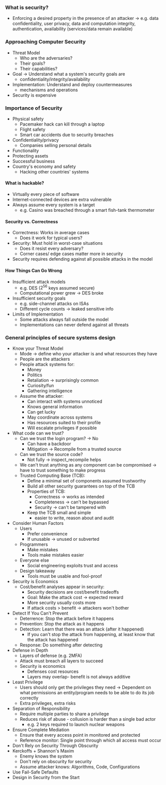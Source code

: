 ### What is security?
- Enforcing a desired property in the presence of an attacker -> e.g. data confidentiality, user privacy, data and computation integrity, authentication, availability (services/data remain available)
### Approaching Computer Security
- Threat Model
	- Who are the adversaries?
	- Their goals?
	- Their capabilities?
- Goal -> Understand what a system's security goals are
	- confidentiality/integrity/availability
- Implementation: Understand and deploy countermeasures
	- mechanisms and operations
- Security is expensive
### Importance of Security
- Physical safety
	- Pacemaker hack can kill through a laptop
	- Flight safety
	- Smart car accidents due to security breaches
- Confidentiality/privacy
	- Companies selling personal details
- Functionality
- Protecting assets
- Successful business
- Country's economy and safety
	- Hacking other countries' systems
#### What is hackable?
- Virtually every piece of software
- Internet-connected devices are extra vulnerable
- Always assume every system is a target
	- e.g. Casino was breached through a smart fish-tank thermometer
#### Security vs. Correctness
- Correctness: Works in average cases
	- Does it work for typical users?
- Security: Must hold in worst-case situations
	- Does it resist every adversary?
	- Corner cases/ edge cases matter more in security
- Security requires defending against all possible attacks in the model
#### How Things Can Go Wrong
- Insufficient attack models 
	- e.g. DES ($2^{56}$ keys assumed secure)
	- Computational power grew -> DES broke 
- Insufficient security goals
	- e.g. side-channel attacks on ISAs
	- Different cycle counts -> leaked sensitive info
- Limits of Implementation
	- Some attacks always fall outside the model
	- Implementations can never defend against all threats
### General principles of secure systems design
- Know your Threat Model
	- Mode -> define who your attacker is and what resources they have
	- People are the attackers
	- People attack systems for:
		- Money 
		- Politics
		- Retaliation -> surprisingly common
		- Curiosity/fun
		- Gathering intelligence
	- Assume the attacker:
		- Can interact with systems unnoticed
		- Knows general information 
		- Can get lucky
		- May coordinate across systems
		- Has resources suited to their profile
		- Will escalate privileges if possible
- What code can we trust?
	- Can we trust the login program? -> No
		- Can have a backdoor
		- Mitigation -> Recompile from a trusted source
	- Can we trust the source code?
		- Not fully -> inspect_recompile helps
	- We can't trust anything as any component can be compromised -> have to trust something to make progress
	- Trusted Computing Base (TCB):
		- Define a minimal set of components assumed trustworthy
		- Build all other security guarantees on top of the TCB
		- Properties of TCB:
			- Correctness -> works as intended
			- Completeness -> can't be bypassed
			- Security -> can't be tampered with 
		- Keep the TCB small and simple
			- easier to write, reason about and audit
- Consider Human Factors
	- Users
		- Prefer convenience
		- If unusable -> unused or subverted
	- Programmers
		- Make mistakes
		- Tools make mistakes easier
	- Everyone else
		- Social engineering exploits trust and access
	- Design takeaway
		- Tools must be usable and fool-proof
- Security is Economics
	- Cost/benefit analyses appear in security:
		- Security decisions are cost/benefit tradeoffs
		- Goal: Make the attack cost -> expected reward
		- More security usually costs more
		- If attack costs > benefit -> attackers won't bother
- Detect If You Can't Prevent
	- Deterrence: Stop the attack before it happens
	- Prevention: Stop the attack as it happens
	- Detection: Learn that there was an attack (after it happened)
		- If you can't stop the attack from happening, at least know that the attack has happened
	- Response: Do something after detecting
- Defense in Depth
	- Layers of defense (e.g. 2MFA)
	- Attack must breach all layers to succeed 
	- Security is economics
		- Defenses cost resources
		- Layers may overlap- benefit is not always additive
- Least Privilege
	- Users should only get the privileges they need -> Dependent on what permissions an entity/program needs to be able to do its job correctly
	- Extra privileges, extra risks
- Separation of Responsibility
	- Require multiple parties to share a privilege
	- Reduces risk of abuse - collusion is harder than a single bad actor
		- e.g. 2 keys required to launch nuclear weapons
- Ensure Complete Mediation
	- Ensure that every access point in monitored and protected
	- Reference monitor: Single point through which all access must occur
- Don't Rely on Security Through Obscurity
- Kerckoffs + Shannon's Maxim
	- Enemy knows the system
	- Don't rely on obscurity for security 
	- Assume attacker knows: Algorithms, Code, Configurations
- Use Fail-Safe Defaults
- Design in Security from the Start